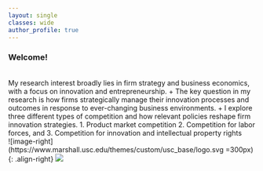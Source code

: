 ```yaml
---
layout: single
classes: wide
author_profile: true
---
```


### Welcome!
<br />
My research interest broadly lies in firm strategy and business economics, with a focus on innovation and entrepreneurship.
+ The key question in my research is how firms strategically manage their innovation processes and outcomes in response to ever-changing business environments.
+ I explore three different types of competition and how relevant policies reshape firm innovation strategies.
  1. Product market competition
  2. Competition for labor forces, and
  3. Competition for innovation and intellectual property rights  

<br />
![image-right](https://www.marshall.usc.edu/themes/custom/usc_base/logo.svg =300px){: .align-right}
<img src="https://www.marshall.usc.edu/themes/custom/usc_base/logo.svg">
<!--<a href="/assets/pdf/CV-Hyo-Kang.pdf" class="btn btn--warning" target="_blank">Curriculum Vitae</a>-->
